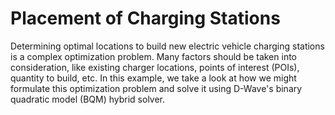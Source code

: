 # Placement of Charging Stations

Determining optimal locations to build new electric vehicle charging stations is a complex optimization problem.  Many factors should be taken into consideration, like existing charger locations, points of interest (POIs), quantity to build, etc. In this example, we take a look at how we might formulate this optimization problem and solve it using D-Wave's binary quadratic model (BQM) hybrid solver.
